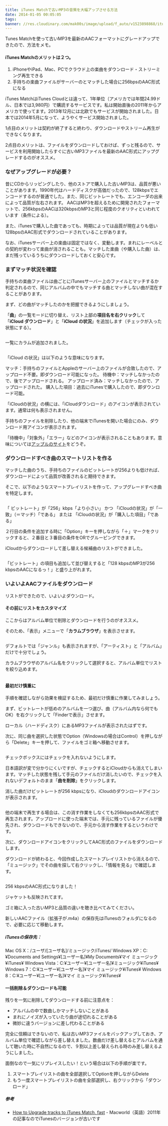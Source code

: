 ```yaml
---
title: iTunes Matchで古いMP3の音質を大幅アップさせる方法
date: 2014-01-05 00:05:05
tags:
banner: //res.cloudinary.com/mak00s/image/upload/f_auto/v1523898868/itunes-match-aac.png
---
```


Tunes Matchを使って古いMP3を最新のAACフォーマットにグレードアップできたので、方法をメモ。

#### iTunes Matchのメリットは２つ。

1.  iPhoneやiPad、Mac、PCでクラウド上の楽曲をダウンロード・ストリーミング再生できる
2.  手持ちの楽曲ファイルがサーバーのとマッチした場合に256bpsのAAC形式になる

iTunes MatchはiTunes Cloudとは違って、1年単位（アメリカでは年間24.99ドル、日本では3,980円）で購読するサービスです。私は開始直後の2011年からアメリカで使ってます。2013年12月には北欧でもサービスが開始されました。日本では2014年5月になって、ようやくサービス開始されました。

1点目のメリットは契約が終了すると終わり、ダウンロードやストリーム再生ができなくなります。

2点目のメリットは、ファイルをダウンロードしておけば、ずっと残るので、サービスを利用開始したらすぐに古いMP3ファイルを最新のAAC形式にアップグレードするのがオススメ。

### なぜアップグレードが必要？

昔にCDからリッピングしたり、他のストアで購入した古いMP3は、品質が悪いことがあります。1990年代はハードディスクが高価だったので、128kbpsでエンコードするのが普通でした。また、同じビットレートでも、エンコーダの出来によって品質が左右されます。
AACはMP3を超えるために開発されたフォーマットで、256kbpsのAACは320kbpsのMP3と同じ程度のクオリティといわれています（条件による）。

また、iTunesで購入した曲であっても、時期によっては品質が現在よりも低い128bpsのAAC形式でダウンロードされていることがあります。

なお、iTunesサーバー上の楽曲は固定ではなく、変動します。まれにレーベルとの契約が変わって楽曲が消されることも。マッチした楽曲（や購入した曲）は、まだ残っているうちにダウンロードしておくと安心です。

### まずマッチ状況を確認

手持ちの楽曲ファイルは曲ごとにiTunesサーバー上のファイルとマッチするか判定されるので、同じアルバムの中でもマッチする曲とマッチしない曲が混在することがあります。

まず、どの曲がマッチしたのかを把握できるようにしましょう。

「**曲**」の一覧モードに切り替え、リスト上部の**項目名を右クリック**して「**iCloud ダウンロード**」と「**iCloud の状況**」を追加します（チェックが入った状態にする）。

<img src="//res.cloudinary.com/mak00s/image/upload/v1523898247/itunes-match-upgrade-01.png" alt="" sizes="100vw" />

一覧にカラムが追加されました。

<img src="//res.cloudinary.com/mak00s/image/upload/v1523898247/itunes-match-upgrade-02.png" alt="" sizes="100vw" />

「iCloud の状況」は以下のような意味になります。

マッチ：手持ちのファイルとAppleのサーバー上のファイルが合致したので、アップロード不要。即ダウンロード可能になった。
待機中：マッチしなかったので、後でアップロードされる。
アップロード済み：マッチしなかったので、アップロードされた。
購入した項目：過去にiTunesで購入したので、即ダウンロード可能。

「iCloudの状況」の横には、「iCloudダウンロード」のアイコンが表示されています。通常は何も表示されません。

手持ちのファイルを削除したり、他の端末でiTunesを開いた場合にのみ、ダウンロード用アイコンが表示されます。

「待機中」「対象外」「エラー」などのアイコンが表示されることもあります。意味については[アップルのサイト](http://support.apple.com/kb/ts4124?viewlocale=ja_JP)をどうぞ。

### ダウンロードすべき曲のスマートリストを作る

マッチした曲のうち、手持ちのファイルのビットレートが256よりも低ければ、ダウンロードによって品質が改善されると期待できます。

そこで、以下のようなスマートプレイリストを作って、アップグレードすべき曲を特定します。

<img src="//res.cloudinary.com/mak00s/image/upload/v1523898247/itunes-match-upgrade-03.png" alt="" sizes="100vw" />

「 ビットレート」が「256」kbps「より小さい」
かつ
「iCloudの状況」が「一致」（＝マッチ）「である」
または
「iCloudの状況」が「購入した項目」「である」

２行目の条件を追加する時に「Option」キーを押しながら「＋」マークをクリックすると、２番目と３番目の条件をORでグルーピングできます。

iCloudからダウンロードして差し替える候補曲のリストができました。

<img src="//res.cloudinary.com/mak00s/image/upload/v1523898246/itunes-match-upgrade-04.png" alt="" sizes="100vw" />

「ビットレート」の項目も追加して並び替えすると「128 kbpsのMP3が256 kbpsのAACになるっ！」と盛り上がれます。

### いよいよAACファイルをダウンロード

リストができたので、いよいよダウンロード。

#### その前にリストをカスタマイズ

ここからはアルバム単位で削除とダウンロードを行うのがオススメ。

そのため、「表示」メニューで「**カラムブラウザ**」を表示させます。

<img src="//res.cloudinary.com/mak00s/image/upload/v1523898246/itunes-match-upgrade-05.png" alt="" sizes="100vw" />

デフォルトでは「ジャンル」も表示されますが、「アーティスト」と「アルバム」だけで十分でしょう。

カラムブラウザのアルバム名をクリックして選択すると、アルバム単位でリストを絞り込めます。

<img src="//res.cloudinary.com/mak00s/image/upload/f_auto/v1523898246/itunes-match-upgrade-06.png" alt="" sizes="100vw" />

#### 最初だけ慎重に

手順を確認しながら効果を検証するため、最初だけ慎重に作業してみましょう。

まず、ビットレートが低めのアルバムを一つ選び、曲（アルバム内なら何でもOK）を右クリックして「Finderで表示」させます。

ローカル（ハードディスク）にあるMP3ファイルが表示されたはずです。

次に、同じ曲を選択した状態でOption（Windowsの場合はControl）を押しながら「Delete」キーを押して、ファイルをゴミ箱へ移動させます。

<img src="//res.cloudinary.com/mak00s/image/upload/v1523898246/itunes-match-upgrade-07.png" alt="" sizes="100vw" />

チェックボックスにはチェックを入れないようにします。

日本語訳が変で分かりにくいですが、チェックするとiCloudからも消えてしまいます。マッチした状態を残して手元のファイルだけ消したいので、チェックを入れないデフォルトのまま「**曲を削除**」をクリックします。

消した曲だけビットレートが256 kbpsになり、iCloudのダウンロードアイコンが表示されます。

<img src="//res.cloudinary.com/mak00s/image/upload/v1523898246/itunes-match-upgrade-08.png" alt="" sizes="100vw" />

他の端末で再生する場合は、この消す作業をしなくても256kbpsのAAC形式で再生されます。アップロードに使った端末では、手元に残っているファイルが優先され、ダウンロードもできないので、手元から消す作業をするというわけです。

次に、ダウンロードアイコンをクリックしてAAC形式のファイルをダウンロードします。

ダウンロードが終わると、今回作成したスマートプレイリストから消えるので、「ミュージック」でその曲を探して右クリックし、「情報を見る」で確認します。

<img src="//res.cloudinary.com/mak00s/image/upload/v1523898246/itunes-match-upgrade-09.png" alt="" sizes="100vw" />

256 kbpsのAAC形式になりました！

ジャケットも反映されてます。

ゴミ箱に入った古いMP3と品質の違いを聴き比べてみてください。

新しいAACファイル（拡張子が.m4a）の保存先はiTunesのフォルダになるので、必要に応じて移動します。

##### iTunesの保存先：

Mac OS X：/ユーザ/[ユーザ名]/ミュージック/iTunes/
Windows XP：C:¥Documents and Settings¥[ユーザー名]¥My Documents¥マイ ミュージック¥iTunes¥
Windows Vista：C:¥ユーザー¥[ユーザー名]¥ミュージック¥iTunes¥
Windows 7：C:¥ユーザー¥[ユーザー名]¥マイ ミュージック¥iTunes¥
Windows 8：C:¥ユーザー¥[ユーザー名]¥マイ ミュージック¥iTunes¥

#### 一括削除＆ダウンロードも可能

残りを一気に削除してダウンロードする前に注意点を：

* アルバムの中で数曲しかマッチしないことがある
* まれにノイズが入っていたり曲が途切れることがある
* 微妙に違うバージョンに差し代わることがある

完全に信頼はできないので、私は古いMP3ファイルをバックアップしておき、アルバム単位で確認しながら差し替えました。数曲だけ差し替えるとアルバムを通して聴いた時に不自然になるので、９割以上差し替えられる時のみ差し替えるようにしました。

面倒なので一気にリプレイスしたい！という場合は以下の手順が楽です。

1.  スマートプレイリストの曲を全部選択してOptionを押しながらDelete
2.  もう一度スマートプレイリストの曲を全部選択し、右クリックから「ダウンロード」

##### 参考

* [How to Upgrade tracks to iTunes Match, fast](http://www.macworld.com/article/1163620/how_to_upgrade_tracks_to_itunes_match_fast.html) - Macworld（英語）2011年の記事なのでiTunesのバージョンが古いです
